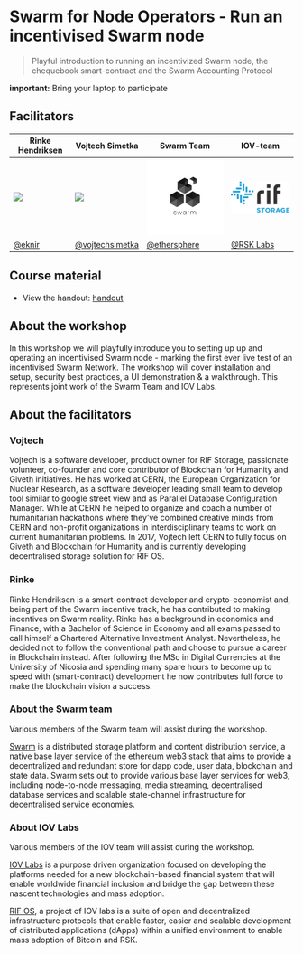 
# Swarm for Node Operators - Run an incentivised Swarm node
> Playful introduction to running an incentivized Swarm node, the chequebook smart-contract and the Swarm Accounting Protocol

**important:** Bring your laptop to participate

## Facilitators
| **Rinke Hendriksen**| **Vojtech Simetka** | **Swarm Team** | **IOV-team**
| --- | --- | --- | --- 
| <img src="https://avatars0.githubusercontent.com/u/33000441" width="200"/> | <img src = "https://avatars3.githubusercontent.com/u/7974813" width="200"/> |<img src = "../../img/swarm.svg" width="200"/>|  <img src = "../../img/RIF_Storage_Logo_RGB.png" width="200"/>|	|
| [@eknir](https://github.com/eknir/) | [@vojtechsimetka](https://github.com/vojtechsimetka)| [@ethersphere](https://github.com/vojtechsimetka)| [@RSK Labs](https://github.com/RSKSmart)| 

## Course material
- View the handout: [handout](./WORKSHOP.md)

## About the workshop
In this workshop we will playfully introduce you to setting up up and operating an incentivised Swarm node - marking the first ever live test of an  incentivised Swarm Network. The workshop will cover installation and setup, security best practices, a UI demonstration & a walkthrough. This represents joint work of the Swarm Team and IOV Labs.

## About the facilitators

### Vojtech
Vojtech is a software developer, product owner for RIF Storage, passionate volunteer, co-founder and core contributor of Blockchain for Humanity and Giveth initiatives. He has worked at CERN, the European Organization for Nuclear Research, as a software developer leading small team to develop tool similar to google street view and as Parallel Database Configuration Manager. While at CERN he helped to organize and coach a number of humanitarian hackathons where they’ve combined creative minds from CERN and non-profit organizations in interdisciplinary teams to work on current humanitarian problems.​ In 2017, Vojtech left CERN to fully focus on Giveth and Blockchain for Humanity and is currently developing decentralised storage solution for RIF OS.

### Rinke
Rinke Hendriksen is a smart-contract developer and crypto-economist and, being part of the Swarm incentive track, he has contributed to making incentives on Swarm reality. Rinke has a background in economics and Finance, with a Bachelor of Science in Economy and all exams passed to call himself a Chartered Alternative Investment Analyst. Nevertheless, he decided not to follow the conventional path and choose to pursue a career in Blockchain instead. After following the MSc in Digital Currencies at the University of Nicosia and spending many spare hours to become up to speed with (smart-contract) development he now contributes full force to make the blockchain vision a success.

### About the Swarm team
Various members of the Swarm team will assist during the workshop.

[Swarm](https://swarm.ethereum.org/) is a distributed storage platform and content distribution service, a native base layer service of the ethereum web3 stack that aims to provide a decentralized and redundant store for dapp code, user data, blockchain and state data. Swarm sets out to provide various base layer services for web3, including node-to-node messaging, media streaming, decentralised database services and scalable state-channel infrastructure for decentralised service economies.

### About IOV Labs
Various members of the IOV team will assist during the workshop.

[IOV Labs](https://www.iovlabs.org/) is a purpose driven organization focused on developing the platforms needed for a new blockchain-based financial system that will enable worldwide financial inclusion and bridge the gap between these nascent technologies and mass adoption.

[RIF OS](rifos.org/), a project of IOV labs is a suite of open and decentralized infrastructure protocols that enable faster, easier and scalable development of distributed applications (dApps) within a unified environment to enable mass adoption of Bitcoin and RSK.





